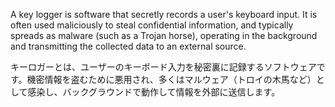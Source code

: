 
A key logger is software that secretly records a user's keyboard input. 
It is often used maliciously to steal confidential information, and typically spreads as malware (such as a Trojan horse), operating in the background and transmitting the collected data to an external source.

キーロガーとは、ユーザーのキーボード入力を秘密裏に記録するソフトウェアです。機密情報を盗むために悪用され、多くはマルウェア（トロイの木馬など）として感染し、バックグラウンドで動作して情報を外部に送信します。
